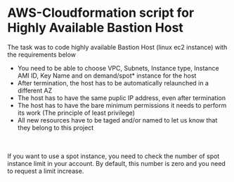 # AWS-Cloudformation script for Highly Available Bastion Host
The task was to code highly available Bastion Host (linux ec2 instance) with the requirements below
- You need to be able to choose VPC, Subnets, Instance type, Instance AMI ID, Key Name and on demand/spot* instance for the host
- After termination, the host has to be automatically relaunched in a different AZ
- The host has to have the same puplic IP address, even after termination
- The host has to have the bare minimum permissions it needs to perform its work (The principle of least privilege)
- All new resources have to be taged and/or named to let us know that they belong to this project
<br>
<br>
If you want to use a spot instance, you need to check the number of spot instance limit in your account. By default, this number is zero and you need to request a limit increase.
